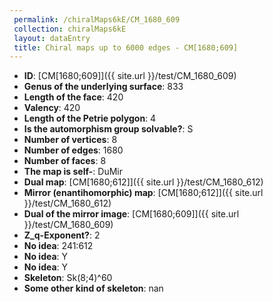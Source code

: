 ```yaml
--- 
 permalink: /chiralMaps6kE/CM_1680_609 
 collection: chiralMaps6kE
 layout: dataEntry
 title: Chiral maps up to 6000 edges - CM[1680;609]
---
```


- **ID**: [CM[1680;609]]({{ site.url }}/test/CM_1680_609)
- **Genus of the underlying surface**: 833
- **Length of the face**: 420
- **Valency**: 420
- **Length of the Petrie polygon**: 4
- **Is the automorphism group solvable?**: S
- **Number of vertices**: 8
- **Number of edges**: 1680
- **Number of faces**: 8
- **The map is self-**: DuMir
- **Dual map**: [CM[1680;612]]({{ site.url }}/test/CM_1680_612)
- **Mirror (enantihomorphic) map**: [CM[1680;612]]({{ site.url }}/test/CM_1680_612)
- **Dual of the mirror image**: [CM[1680;609]]({{ site.url }}/test/CM_1680_609)
- **Z_q-Exponent?**: 2
- **No idea**:  241:612
- **No idea**: Y
- **No idea**: Y
- **Skeleton**: Sk(8;4)^60
- **Some other kind of skeleton**: nan
